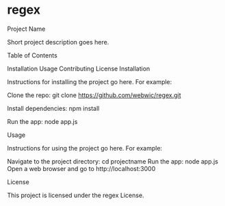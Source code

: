 # regex
Project Name

Short project description goes here.

Table of Contents

Installation
Usage
Contributing
License
Installation

Instructions for installing the project go here. For example:

Clone the repo: git clone https://github.com/webwic/regex.git

Install dependencies: npm install

Run the app: node app.js

Usage

Instructions for using the project go here. For example:

Navigate to the project directory: cd projectname
Run the app: node app.js
Open a web browser and go to http://localhost:3000

License

This project is licensed under the regex License.
